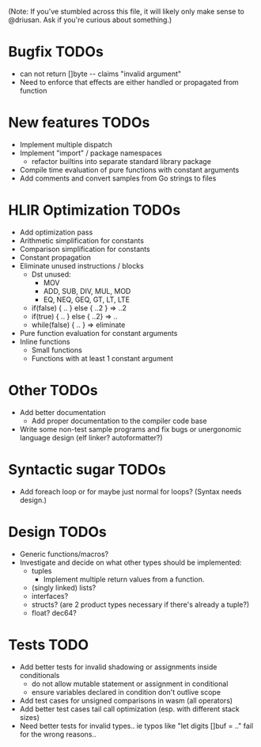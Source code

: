 (Note: If you've stumbled across this file, it will likely only make sense to @driusan. Ask if you're curious
about something.)

# Bugfix TODOs
- can not return []byte -- claims "invalid argument"
- Need to enforce that effects are either handled or propagated from function

# New features TODOs

- Implement multiple dispatch
- Implement "import" / package namespaces
	- refactor builtins into separate standard library package
- Compile time evaluation of pure functions with constant arguments
- Add comments and convert samples from Go strings to files

# HLIR Optimization TODOs
- Add optimization pass
- Arithmetic simplification for constants
- Comparison simplification for constants
- Constant propagation
- Eliminate unused instructions / blocks
	- Dst unused:
		- MOV
		- ADD, SUB, DIV, MUL, MOD
		- EQ, NEQ, GEQ, GT, LT, LTE
	- if(false) { .. } else { ..2 } => ..2
	- if(true) { .. } else { ..2} => ..
	- while(false) { .. } => eliminate
- Pure function evaluation for constant arguments
- Inline functions
	- Small functions
	- Functions with at least 1 constant argument

# Other TODOs

- Add better documentation
	- Add proper documentation to the compiler code base
- Write some non-test sample programs and fix bugs or unergonomic language design (elf linker? autoformatter?)

# Syntactic sugar TODOs

- Add foreach loop or for maybe just normal for loops? (Syntax needs design.)

# Design TODOs

- Generic functions/macros?
- Investigate and decide on what other types should be implemented:
	- tuples
		- Implement multiple return values from a function.
	- (singly linked) lists?
	- interfaces?
	- structs? (are 2 product types necessary if there's already a tuple?)
	- float? dec64?

# Tests TODO
- Add better tests for invalid shadowing or assignments inside conditionals
	- do not allow mutable statement or assignment in conditional
	- ensure variables declared in condition don't outlive scope
- Add test cases for unsigned comparisons in wasm (all operators)
- Add better test cases tail call optimization (esp. with different stack sizes)
- Need better tests for invalid types.. ie typos like "let digits []buf = .." fail for the wrong reasons..
